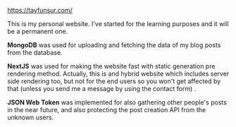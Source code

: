 https://tayfunsur.com/ 

This is my personal website. I've started for the learning purposes and it will be a permanent one.

**MongoDB** was used for uploading and fetching the data of my blog posts from the database.

**NextJS** was used for making the website fast with static generation pre rendering method.  Actually, this is and hybrid website which includes server side rendering too, but not for the end users so you won't get affected by that (unless you send me a message by using the contact form) .

**JSON Web Token** was implemented for also gathering other people's posts in the near future, and also protecting the post creation API from the unknown users.
